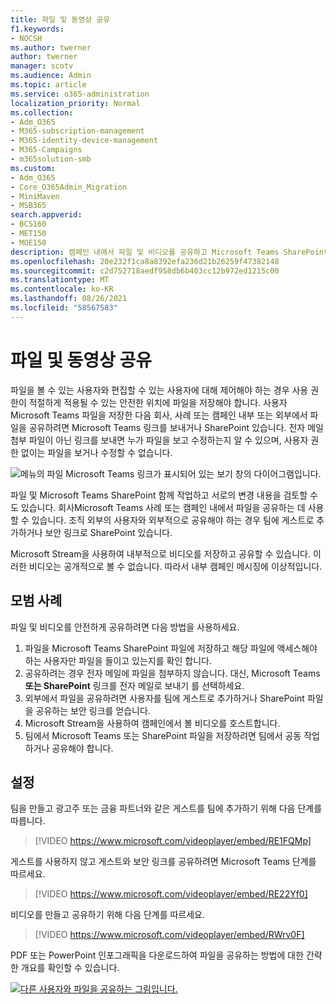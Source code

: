 ```yaml
---
title: 파일 및 동영상 공유
f1.keywords:
- NOCSH
ms.author: twerner
author: twerner
manager: scotv
ms.audience: Admin
ms.topic: article
ms.service: o365-administration
localization_priority: Normal
ms.collection:
- Adm_O365
- M365-subscription-management
- M365-identity-device-management
- M365-Campaigns
- m365solution-smb
ms.custom:
- Adm_O365
- Core_O365Admin_Migration
- MiniMaven
- MSB365
search.appverid:
- BCS160
- MET150
- MOE150
description: 캠페인 내에서 파일 및 비디오를 공유하고 Microsoft Teams SharePoint.
ms.openlocfilehash: 20e232f1ca8a8392efa236d21b26259f47382148
ms.sourcegitcommit: c2d752718aedf958db6b403cc12b972ed1215c00
ms.translationtype: MT
ms.contentlocale: ko-KR
ms.lasthandoff: 08/26/2021
ms.locfileid: "58567583"
---
```

# <a name="share-files-and-videos"></a>파일 및 동영상 공유

파일을 볼 수 있는 사용자와 편집할 수 있는 사용자에 대해 제어해야 하는 경우 사용 권한이 적절하게 적용될 수 있는 안전한 위치에 파일을 저장해야 합니다. 사용자 Microsoft Teams 파일을 저장한 다음 회사, 사례 또는 캠페인 내부 또는 외부에서 파일을 공유하려면 Microsoft Teams 링크를 보내거나 SharePoint 있습니다. 전자 메일 첨부 파일이 아닌 링크를 보내면 누가 파일을 보고 수정하는지 알 수 있으며, 사용자 권한 없이는 파일을 보거나 수정할 수 없습니다.

![메뉴의 파일 Microsoft Teams 링크가 표시되어 있는 보기 창의 다이어그램입니다.](../media/m365-democracy-teams-sharefiles.png)

파일 및 Microsoft Teams SharePoint 함께 작업하고 서로의 변경 내용을 검토할 수도 있습니다. 회사Microsoft Teams 사례 또는 캠페인 내에서 파일을 공유하는 데 사용할 수 있습니다. 조직 외부의 사용자와 외부적으로 공유해야 하는 경우 팀에 게스트로 추가하거나 보안 링크로 SharePoint 있습니다.

Microsoft Stream을 사용하여 내부적으로 비디오를 저장하고 공유할 수 있습니다. 이러한 비디오는 공개적으로 볼 수 없습니다. 따라서 내부 캠페인 메시징에 이상적입니다.

## <a name="best-practices"></a>모범 사례

파일 및 비디오를 안전하게 공유하려면 다음 방법을 사용하세요.

1. 파일을 Microsoft Teams SharePoint 파일에 저장하고 해당 파일에 액세스해야 하는 사용자만 파일을 들이고 있는지를 확인 합니다.
2. 공유하려는 경우 전자 메일에 파일을 첨부하지 않습니다. 대신, Microsoft Teams **또는 SharePoint** 링크를 전자 메일로 보내기 를 선택하세요.
3. 외부에서 파일을 공유하려면 사용자를 팀에 게스트로 추가하거나 SharePoint 파일을 공유하는 보안 링크를 얻습니다.
4. Microsoft Stream을 사용하여 캠페인에서 볼 비디오를 호스트합니다.
5. 팀에서 Microsoft Teams 또는 SharePoint 파일을 저장하려면 팀에서 공동 작업하거나 공유해야 합니다.

## <a name="set-up"></a>설정

팀을 만들고 광고주 또는 금융 파트너와 같은 게스트를 팀에 추가하기 위해 다음 단계를 따릅니다.

> [!VIDEO https://www.microsoft.com/videoplayer/embed/RE1FQMp]

게스트를 사용하지 않고 게스트와 보안 링크를 공유하려면 Microsoft Teams 단계를 따르세요.

> [!VIDEO https://www.microsoft.com/videoplayer/embed/RE22Yf0]

비디오를 만들고 공유하기 위해 다음 단계를 따르세요.

> [!VIDEO https://www.microsoft.com/videoplayer/embed/RWrv0F]

PDF 또는 PowerPoint [](https://go.microsoft.com/fwlink/?linkid=2079435) 인포그래픽을 다운로드하여 파일을 공유하는 방법에 대한 간략한 개요를 확인할 수 있습니다. [](https://go.microsoft.com/fwlink/?linkid=2079438)

[![다른 사용자와 파일을 공유하는 그림입니다.](../media/ShareYourfiles-thumb-358x201.png)](https://go.microsoft.com/fwlink/?linkid=2079435)

